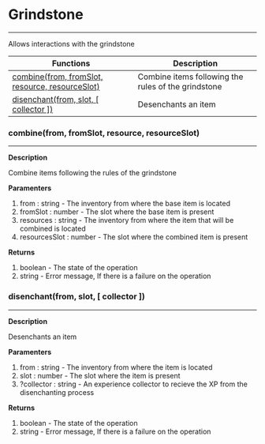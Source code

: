 # Grindstone
---

Allows interactions with the grindstone

| Functions | Description |
| - | - |
| [combine(from, fromSlot, resource, resourceSlot)](#combinefrom-fromslot-resource-resourceslot) | Combine items following the rules of the grindstone |
| [disenchant(from, slot, [ collector ])](#disenchantfrom-slot-collector) | Desenchants an item |


### combine(from, fromSlot, resource, resourceSlot)

---

**Description**

Combine items following the rules of the grindstone

**Paramenters**

1. from : string - The inventory from where the base item is located
2. fromSlot : number - The slot where the base item is present
3. resources : string - The inventory from where the item that will be combined is located
4. resourcesSlot : number - The slot where the combined item is present

**Returns**

1. boolean - The state of the operation
2. string - Error message, If there is a failure on the operation

### disenchant(from, slot, [ collector ])

---
**Description**

Desenchants an item

**Paramenters**

1. from : string - The inventory from where the item is located
2. slot : number - The slot where the item is present
3. ?collector : string - An experience collector to recieve the XP from the disenchanting process

**Returns**

1. boolean - The state of the operation
2. string - Error message, If there is a failure on the operation
